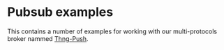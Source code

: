 Pubsub examples
===================

This contains a number of examples for working with our multi-protocols broker nammed [Thng-Push](https://dashboard.evrythng.com). 
